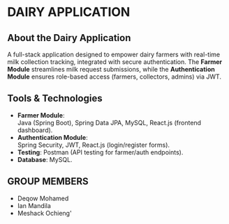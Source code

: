 # **DAIRY APPLICATION**

## About the Dairy Application
A full-stack application designed to empower dairy farmers with real-time milk collection tracking, integrated with secure authentication. 
The **Farmer Module** streamlines milk request submissions, while the **Authentication Module** ensures role-based access (farmers, collectors, admins) via JWT.

## Tools & Technologies
- **Farmer Module**:  
  Java (Spring Boot), Spring Data JPA, MySQL, React.js (frontend dashboard).  
- **Authentication Module**:  
  Spring Security, JWT, React.js (login/register forms).  
- **Testing**: Postman (API testing for farmer/auth endpoints).  
- **Database**: MySQL.

## GROUP MEMBERS
- Deqow Mohamed
- Ian Mandila
- Meshack Ochieng'
